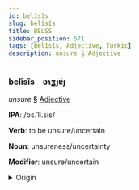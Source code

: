 ```yaml
---
id: belîsîs
slug: belîsîs
title: BELSS
sidebar_position: 571
tags: [belîsîs, Adjective, Turkic]
description: unsure § Adjective
---
```


### belîsîs&emsp;<span kind="abugida">ʋɿʓɟɐ́ɟ</span>

*unsure* **§** [Adjective](../../tags/Adjective)

**IPA**: /bɛ.ˈli.sis/

**Verb**: to be unsure/uncertain

**Noun**: unsureness/uncertainty

**Modifier**: unsure/uncertain

<details>
    <summary>Origin</summary>
    Turkish bellisiz /bɛl.li'siz/<br/>
    <em>Turkic Language Family</em>
</details>